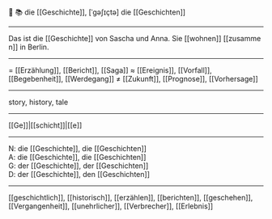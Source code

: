🔴 📚 die [[Geschichte]], [ˈɡəʃɪçtə]
die [[Geschichten]]

---
Das ist die [[Geschichte]] von Sascha und Anna. Sie [[wohnen]] [[zusammen]] in Berlin.  

---
= [[Erzählung]], [[Bericht]], [[Saga]]
≈ [[Ereignis]], [[Vorfall]], [[Begebenheit]], [[Werdegang]]
≠ [[Zukunft]], [[Prognose]], [[Vorhersage]]

---
story, history, tale

---
[[Ge]]|[[schicht]]|[[e]]

---
N: die [[Geschichte]], die [[Geschichten]]  
A: die [[Geschichte]], die [[Geschichten]]  
G: der [[Geschichte]], der [[Geschichten]]  
D: der [[Geschichte]], den [[Geschichten]]  

---
[[geschichtlich]], [[historisch]], [[erzählen]], [[berichten]], [[geschehen]], [[Vergangenheit]], [[unehrlicher]], [[Verbrecher]], [[Erlebnis]]